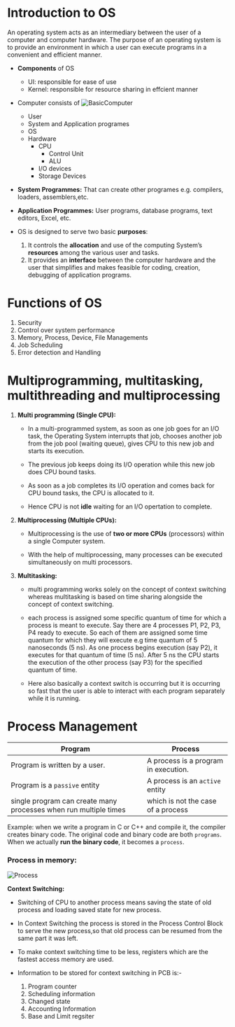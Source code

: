 # Introduction to OS

An operating system acts as an intermediary between the user of a computer and computer hardware. The purpose of an operating system is to provide an environment in which a user can execute programs in a convenient and efficient manner.

* __Components__ of OS
    - UI: responsible for ease of use
    - Kernel: responsible for resource sharing in effcient manner

* Computer consists of ![BasicComputer](https://media.geeksforgeeks.org/wp-content/uploads/os.png)
    - User
    - System and Application programes
    - OS
    - Hardware
        - CPU
            - Control Unit
            - ALU
        - I/O devices
        - Storage Devices

* __System Programmes:__ That can create other programes e.g. compilers, loaders, assemblers,etc.
* __Application Programmes:__ User programs, database programs, text editors, Excel, etc.

* OS is designed to serve two basic **purposes**:
    1. It controls the **allocation** and use of the computing System’s **resources** among the various user and tasks.
    2. It provides an **interface** between the computer hardware and the user that simplifies and makes feasible for coding, creation, debugging of application programs.


# Functions of OS

1. Security
2. Control over system performance
3. Memory, Process, Device, File Managements
4. Job Scheduling
5. Error detection and Handling


# Multiprogramming, multitasking, multithreading and multiprocessing

1. __Multi programming (Single CPU):__ 

    - In a multi-programmed system, as soon as one job goes for an I/O task, the Operating System interrupts that job, chooses another job from the job pool (waiting queue), gives CPU to this new job and starts its execution.
    
    -  The previous job keeps doing its I/O operation while this new job does CPU bound tasks.

    - As soon as a job completes its I/O operation and comes back for CPU bound tasks, the CPU is allocated to it.

    - Hence CPU is not __idle__ waiting for an I/O opertation to complete.

2. __Multiprocessing (Multiple CPUs):__
    
    - Multiprocessing is the use of **two or more CPUs** (processors) within a single Computer system.

    -  With the help of multiprocessing, many processes can be executed simultaneously on multi processors.

3. __Multitasking:__

    - multi programming works solely on the concept of context switching whereas multitasking is based on time sharing alongside the concept of context switching.

    - each process is assigned some specific quantum of time for which a process is meant to execute. Say there are 4 processes P1, P2, P3, P4 ready to execute. So each of them are assigned some time quantum for which they will execute e.g time quantum of 5 nanoseconds (5 ns). As one process begins execution (say P2), it executes for that quantum of time (5 ns). After 5 ns the CPU starts the execution of the other process (say P3) for the specified quantum of time.

    - Here also basically a context switch is occurring but it is occurring so fast that the user is able to interact with each program separately while it is running.


# Process Management

| Program  | Process |
| - | - |
| Program is written by a user. | A process is a program in execution. |
| Program is a `passive` entity | A process is an `active` entity |
| single program can create many processes when run multiple times | which is not the case of a process |

Example: when we write a program in C or C++ and compile it, the compiler creates binary code. The original code and binary code are both `programs`. When we actually **run the binary code**, it becomes a `process`.

### Process in memory: 
![Process](https://media.geeksforgeeks.org/wp-content/cdn-uploads/gq/2015/06/process.png)

__Context Switching:__ 
- Switching of CPU to another process means saving the state of old process and loading saved state for new process.

- In Context Switching the process is stored in the Process Control Block to serve the new process,so that old process can be resumed from the same part it was left.

- To make context switching time to be less, registers which are the fastest access memory are used.

- Information to be stored for context switching in PCB is:-
    1. Program counter 
    2. Scheduling information 
    3. Changed state 
    4. Accounting Information 
    5. Base and Limit regsiter


